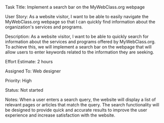 Task Title: Implement a search bar on the MyWebClass.org webpage

User Story: As a website visitor, I want to be able to easily navigate the MyWebClass.org webpage so that I can quickly find information 
about the organization's services and programs.

Description: As a website visitor, I want to be able to quickly search for information about the services and programs 
offered by MyWebClass.org. To achieve this, we will implement a search bar on the webpage that will allow users to enter 
keywords related to the information they are seeking.

Effort Estimate: 2 hours 

Assigned To: Web designer 

Priority: High

Status: Not started

Notes: When a user enters a search query, the website will display a list of relevant pages or articles that match the 
query. The search functionality will be designed to provide quick and accurate results to improve the user experience 
and increase satisfaction with the website.